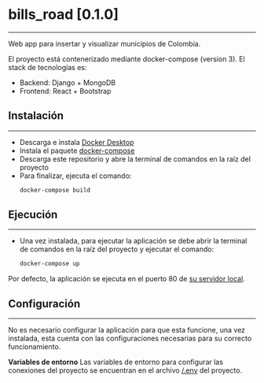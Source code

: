 # bills_road [0.1.0]

---
Web app para insertar y visualizar municipios de Colombia.

El proyecto está contenerizado mediante docker-compose (version 3).
El stack de tecnologías es:
- Backend: Django + MongoDB
- Frontend: React + Bootstrap


## Instalación
---
- Descarga e instala [Docker Desktop](https://www.docker.com/products/docker-desktop)
- Instala el paquete [docker-compose](https://docs.docker.com/compose/install/)
- Descarga este repositorio y abre la terminal de comandos en la raíz del proyecto
- Para finalizar, ejecuta el comando:
    ```bash
    docker-compose build
    ```



## Ejecución
---
- Una vez instalada, para ejecutar la aplicación se debe abrir la terminal de comandos en la raíz del proyecto y ejecutar el comando:
    ```bash
    docker-compose up
    ```
Por defecto, la aplicación se ejecuta en el puerto 80 de [su servidor local](http://localhost/).




## Configuración
---
No es necesario configurar la aplicación para que esta funcione, una vez instalada, esta cuenta con las configuraciones necesarias para su correcto funcionamiento.

**Variables de entorno**
Las variables de entorno para configurar las conexiones del proyecto se encuentran en el archivo [/.env](https://github.com/breiyer/bills_road/blob/master/.env) del proyecto.

